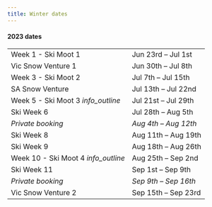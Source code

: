 ```yaml
---
title: Winter dates
---
```

<h4 class='dates-title'>2023 dates</h4>
<div class='dates-container'>
  <table class='dates'>
    <tr><td>Week 1 - Ski Moot 1</td><td>Jun 23rd – Jul 1st</td></tr>
    <tr><td>Vic Snow Venture 1</td><td>Jun 30th – Jul 8th</td></tr>
    <tr><td>Week 3 - Ski Moot 2</td><td>Jul 7th – Jul 15th</td></tr>
    <tr><td>SA Snow Venture</td><td>Jul 13th – Jul 22nd</td></tr>
    <tr><td>Week 5 - Ski Moot 3 <i class='material-icons' title='Open to Rovers and recent ex-Rovers :-)'>info_outline</i></td><td>Jul 21st – Jul 29th</td></tr>
    <tr><td>Ski Week 6</td><td>Jul 28th – Aug 5th</td></tr>
    <tr style='font-style: italic'><td>Private booking</td><td>Aug 4th – Aug 12th</td></tr>
    <tr><td>Ski Week 8</td><td>Aug 11th – Aug 19th</td></tr>
    <tr><td>Ski Week 9</td><td>Aug 18th – Aug 26th</td></tr>
    <tr><td>Week 10 - Ski Moot 4 <i class='material-icons' title='Open to Rovers and recent ex-Rovers :-)'>info_outline</i></td><td>Aug 25th – Sep 2nd</td></tr>
    <tr><td>Ski Week 11</td><td>Sep 1st – Sep 9th</td></tr>
    <tr style='font-style: italic'><td>Private booking</td><td>Sep 9th – Sep 16th</td></tr>
    <tr><td>Vic Snow Venture 2</td><td>Sep 15th – Sep 23rd</td></tr>
  </table>
</div>
